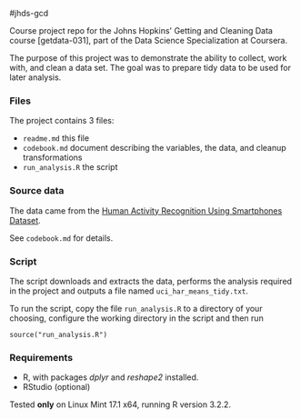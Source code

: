 #jhds-gcd

Course project repo for the Johns Hopkins' Getting and Cleaning Data course [getdata-031], part of the Data Science Specialization at Coursera.

The purpose of this project was to demonstrate the ability to collect, work with, and clean a data set. The goal was to prepare tidy data to be used for later analysis.

### Files

The project contains 3 files:

* `readme.md` this file
* `codebook.md` document describing the variables, the data, and cleanup transformations
* `run_analysis.R` the script


### Source data

The data came from the [Human Activity Recognition Using Smartphones Dataset](http://archive.ics.uci.edu/ml/datasets/Human+Activity+Recognition+Using+Smartphones).

See `codebook.md` for details.


### Script

The script downloads and extracts the data, performs the analysis required in the project and outputs a file named `uci_har_means_tidy.txt`.

To run the script, copy the file `run_analysis.R` to a directory of your choosing, configure the working directory in the script and then run

    source("run_analysis.R")


### Requirements

* R, with packages *dplyr* and *reshape2* installed.
* RStudio (optional)

Tested **only** on Linux Mint 17.1 x64, running R version 3.2.2.
